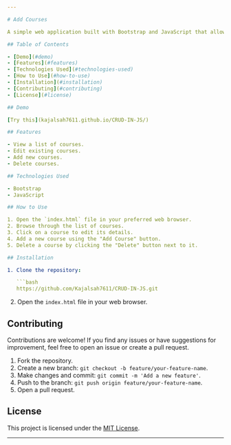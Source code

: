 ```yaml
---

# Add Courses 

A simple web application built with Bootstrap and JavaScript that allows users to read, edit, add, and delete courses.

## Table of Contents

- [Demo](#demo)
- [Features](#features)
- [Technologies Used](#technologies-used)
- [How to Use](#how-to-use)
- [Installation](#installation)
- [Contributing](#contributing)
- [License](#license)

## Demo

[Try this](kajalsah7611.github.io/CRUD-IN-JS/)

## Features

- View a list of courses.
- Edit existing courses.
- Add new courses.
- Delete courses.

## Technologies Used

- Bootstrap
- JavaScript

## How to Use

1. Open the `index.html` file in your preferred web browser.
2. Browse through the list of courses.
3. Click on a course to edit its details.
4. Add a new course using the "Add Course" button.
5. Delete a course by clicking the "Delete" button next to it.

## Installation

1. Clone the repository:

   ```bash
   https://github.com/Kajalsah7611/CRUD-IN-JS.git
   ```

2. Open the `index.html` file in your web browser.

## Contributing

Contributions are welcome! If you find any issues or have suggestions for improvement, feel free to open an issue or create a pull request.

1. Fork the repository.
2. Create a new branch: `git checkout -b feature/your-feature-name`.
3. Make changes and commit: `git commit -m 'Add a new feature'`.
4. Push to the branch: `git push origin feature/your-feature-name`.
5. Open a pull request.

## License

This project is licensed under the [MIT License](LICENSE).

---
```

